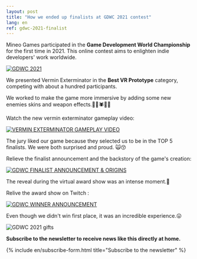 ```yaml
---
layout: post
title: "How we ended up finalists at GDWC 2021 contest"
lang: en
ref: gdwc-2021-finalist
---
```


Mineo Games participated in the **Game Development World Championship** for the first time in 2021. This online contest aims to enlighten indie developers' work worldwide.

<a href="https://thegdwc.com/awards/"> <img src="https://i.imgur.com/faxQOS5.png" alt="GDWC 2021" /> </a>

We presented Vermin Exterminator in the **Best VR Prototype** category, competing with about a hundred participants.

We worked to make the game more immersive by adding some new enemies skins and weapon effects.🐀🐍🕷🦟🔥

Watch the new vermin exterminator gameplay video:

[![VERMIN EXTERMINATOR GAMEPLAY VIDEO](https://imgur.com/AaG8lFF.png)](https://youtu.be/x3VzVCAwRqw "Watch on Youtube")

The jury liked our game because they selected us to be in the TOP 5 finalists. We were both surprised and proud. 🙀😚

Relieve the finalist announcement and the backstory of the game's creation:

[![GDWC FINALIST ANNOUNCEMENT & ORIGINS](https://imgur.com/vZmkJJh.png)](https://youtu.be/HdGMOCwV5UY "Watch on Youtube")

The reveal during the virtual award show was an intense moment.🤪

Relive the award show on Twitch :

[![GDWC WINNER ANNOUNCEMENT](https://imgur.com/sPqDBol.png)](https://www.twitch.tv/videos/1429441547?t=02h32m55s "Watch on Twitch")

Even though we didn't win first place, it was an incredible experience.😛

<a> <img src="https://imgur.com/23HGk35.png" alt="GDWC 2021 gifts" /> </a>

**Subscribe to the newsletter to receive news like this directly at home.**

{% include en/subscribe-form.html title="Subscribe to the newsletter" %}
